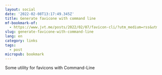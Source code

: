 ```yaml
---
layout: social
date: '2022-02-08T13:17:49.345Z'
title: Generate favicone with command line
mf-bookmark-of:
  - https://www.jvt.me/posts/2022/02/07/favicon-cli/?utm_medium=rss&utm_source=rss
slug: generate-favicone-with-command-line
lang: en
category: links
tags:
  - post
micropub: bookmark
---
```

Some utility for favicons with Command-Line
